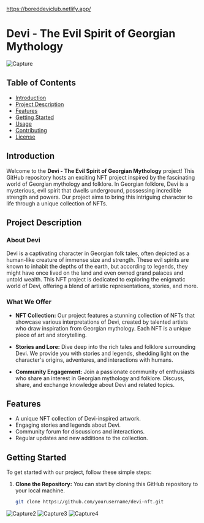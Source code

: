 https://boreddeviclub.netlify.app/
# Devi - The Evil Spirit of Georgian Mythology

![Capture](https://github.com/kuxala/Devi/assets/81477594/b21ba786-6c23-40d6-8111-da00077a17b6)

## Table of Contents
- [Introduction](#introduction)
- [Project Description](#project-description)
- [Features](#features)
- [Getting Started](#getting-started)
- [Usage](#usage)
- [Contributing](#contributing)
- [License](#license)

## Introduction

Welcome to the **Devi - The Evil Spirit of Georgian Mythology** project! This GitHub repository hosts an exciting NFT project inspired by the fascinating world of Georgian mythology and folklore. In Georgian folklore, Devi is a mysterious, evil spirit that dwells underground, possessing incredible strength and powers. Our project aims to bring this intriguing character to life through a unique collection of NFTs.

## Project Description

### About Devi

Devi is a captivating character in Georgian folk tales, often depicted as a human-like creature of immense size and strength. These evil spirits are known to inhabit the depths of the earth, but according to legends, they might have once lived on the land and even owned grand palaces and untold wealth. This NFT project is dedicated to exploring the enigmatic world of Devi, offering a blend of artistic representations, stories, and more.

### What We Offer

- **NFT Collection:** Our project features a stunning collection of NFTs that showcase various interpretations of Devi, created by talented artists who draw inspiration from Georgian mythology. Each NFT is a unique piece of art and storytelling.

- **Stories and Lore:** Dive deep into the rich tales and folklore surrounding Devi. We provide you with stories and legends, shedding light on the character's origins, adventures, and interactions with humans.

- **Community Engagement:** Join a passionate community of enthusiasts who share an interest in Georgian mythology and folklore. Discuss, share, and exchange knowledge about Devi and related topics.

## Features

- A unique NFT collection of Devi-inspired artwork.
- Engaging stories and legends about Devi.
- Community forum for discussions and interactions.
- Regular updates and new additions to the collection.

## Getting Started

To get started with our project, follow these simple steps:

1. **Clone the Repository:** You can start by cloning this GitHub repository to your local machine.
   ```bash
   git clone https://github.com/yourusername/devi-nft.git


![Capture2](https://github.com/kuxala/Devi/assets/81477594/fd6875c7-9592-4fb9-b337-a633470467ee)
![Capture3](https://github.com/kuxala/Devi/assets/81477594/7f827f9f-1d1d-4bea-bcb5-d36f5d5c2037)
![Capture4](https://github.com/kuxala/Devi/assets/81477594/db7f6877-850d-4176-a708-38f3ec8cc050)

